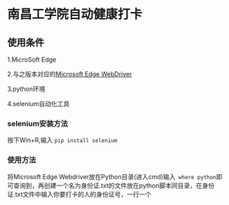 # 南昌工学院自动健康打卡

## 使用条件

1.MicroSoft Edge

2.与之版本对应的[Microsoft Edge WebDriver](https://developer.microsoft.com/zh-cn/microsoft-edge/tools/webdriver/)

3.python环境

4.selenium自动化工具

### selenium安装方法

按下Win+R,输入
    `pip install selenium`
    
### 使用方法

将Microsoft Edge Webdriver放在Python目录(进入cmd)输入` where python`即可查询到，再创建一个名为身份证.txt的文件放在python脚本同目录，在身份证.txt文件中输入你要打卡的人的身份证号，一行一个
